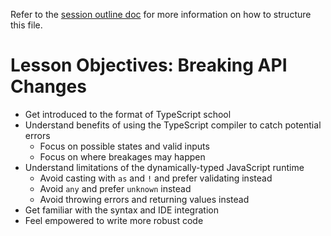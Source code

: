 Refer to the [session outline doc](../docs/session-outline.md) for more
information on how to structure this file.

# Lesson Objectives: Breaking API Changes

- Get introduced to the format of TypeScript school
- Understand benefits of using the TypeScript compiler to catch potential errors
  - Focus on possible states and valid inputs
  - Focus on where breakages may happen
- Understand limitations of the dynamically-typed JavaScript runtime
  - Avoid casting with `as` and `!` and prefer validating instead
  - Avoid `any` and prefer `unknown` instead
  - Avoid throwing errors and returning values instead
- Get familiar with the syntax and IDE integration
- Feel empowered to write more robust code
